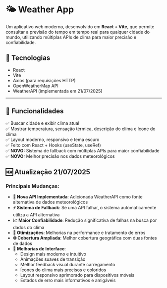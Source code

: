 # 🌤️ Weather App

Um aplicativo web moderno, desenvolvido em **React + Vite**, que permite consultar a previsão do tempo em tempo real para qualquer cidade do mundo, utilizando múltiplas APIs de clima para maior precisão e confiabilidade.

## 🚀 Tecnologias

- React
- Vite
- Axios (para requisições HTTP)
- OpenWeatherMap API
- WeatherAPI (implementada em 21/07/2025)

---

## 📂 Funcionalidades

✅ Buscar cidade e exibir clima atual  
✅ Mostrar temperatura, sensação térmica, descrição do clima e ícone do clima  
✅ Layout moderno, responsivo e tema escuro   
✅ Feito com React + Hooks (useState, useRef)  
✅ **NOVO:** Sistema de fallback com múltiplas APIs para maior confiabilidade  
✅ **NOVO:** Melhor precisão nos dados meteorológicos

## 🆕 Atualização 21/07/2025

### Principais Mudanças:

- **🔄 Nova API Implementada**: Adicionada WeatherAPI como fonte alternativa de dados meteorológicos
- **⚡ Sistema de Fallback**: Se uma API falhar, o sistema automaticamente utiliza a API alternativa
- **📈 Maior Confiabilidade**: Redução significativa de falhas na busca por dados do clima
- **🔧 Otimizações**: Melhorias na performance e tratamento de erros
- **🌐 Cobertura Ampliada**: Melhor cobertura geográfica com duas fontes de dados
- **🎨 Melhorias de Interface**: 
  - Design mais moderno e intuitivo
  - Animações suaves de transição
  - Melhor feedback visual durante carregamento
  - Ícones do clima mais precisos e coloridos
  - Layout responsivo aprimorado para dispositivos móveis
  - Estados de erro mais informativos e amigáveis

